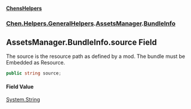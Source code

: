 #### [ChensHelpers](index 'index')
### [Chen.Helpers.GeneralHelpers](Chen_Helpers_GeneralHelpers 'Chen.Helpers.GeneralHelpers').[AssetsManager](Chen_Helpers_GeneralHelpers_AssetsManager 'Chen.Helpers.GeneralHelpers.AssetsManager').[BundleInfo](Chen_Helpers_GeneralHelpers_AssetsManager_BundleInfo 'Chen.Helpers.GeneralHelpers.AssetsManager.BundleInfo')
## AssetsManager.BundleInfo.source Field
The source is the resource path as defined by a mod. The bundle must be Embedded as Resource.  
```csharp
public string source;
```
#### Field Value
[System.String](https://docs.microsoft.com/en-us/dotnet/api/System.String 'System.String')
